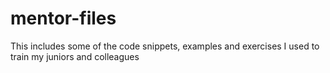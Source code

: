 # mentor-files
This includes some of the code snippets, examples and exercises I used to train my juniors and colleagues 
